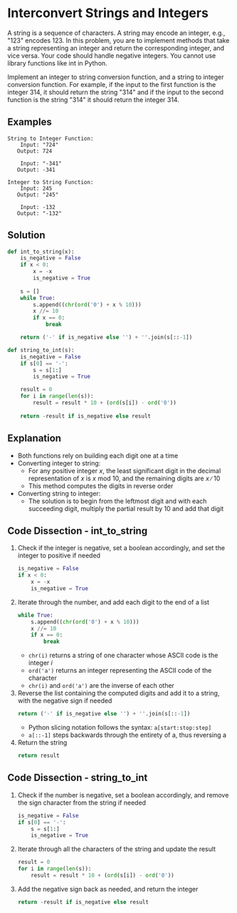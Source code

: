 # Interconvert Strings and Integers
A string is a sequence of characters. A string may encode an integer, e.g., "123" encodes 123. In this problem, you are to implement methods that take a string representing an integer and return the corresponding integer, and vice versa. Your code should handle negative integers. You cannot use library functions like int in Python.  
  
Implement an integer to string conversion function, and a string to integer conversion function. For example, if the input to the first function is the integer 314, it should return the string "314" and if the input to the second function is the string "314" it should return the integer 314.  
  
## Examples
```
String to Integer Function:
    Input: "724"
   Output: 724

    Input: "-341"
   Output: -341

Integer to String Function:
    Input: 245
   Output: "245"

    Input: -132
   Output: "-132"
```
  
## Solution
```python
def int_to_string(x):
    is_negative = False
    if x < 0:
        x = -x
        is_negative = True
    
    s = []
    while True:
        s.append((chr(ord('0') + x % 10)))
        x //= 10
        if x == 0:
            break

    return ('-' if is_negative else '') + ''.join(s[::-1])

def string_to_int(s):
    is_negative = False
    if s[0] == '-':
        s = s[1:]
        is_negative = True

    result = 0
    for i in range(len(s)):
        result = result * 10 + (ord(s[i]) - ord('0'))
        
    return -result if is_negative else result
```
  
## Explanation
* Both functions rely on building each digit one at a time
* Converting integer to string:
    * For any positive integer _x_, the least significant digit in the decimal representation of _x_ is _x_ mod 10, and the remaining digits are _x_ &#8725; 10
    * This method computes the digits in reverse order
* Converting string to integer:
    * The solution is to begin from the leftmost digit and with each succeeding digit, multiply the partial result by 10 and add that digit
  
## Code Dissection - int_to_string
1. Check if the integer is negative, set a boolean accordingly, and set the integer to positive if needed
    ```python
    is_negative = False
    if x < 0:
        x = -x
        is_negative = True
    ```
2. Iterate through the number, and add each digit to the end of a list
    ```python
    while True:
        s.append((chr(ord('0') + x % 10)))
        x //= 10
        if x == 0:
            break
    ```
    * ```chr(i)``` returns a string of one character whose ASCII code is the integer _i_
    * ```ord('a')``` returns an integer representing the ASCII code of the character
    * ```chr(i)``` and ```ord('a')``` are the inverse of each other
3. Reverse the list containing the computed digits and add it to a string, with the negative sign if needed
    ```python
    return ('-' if is_negative else '') + ''.join(s[::-1])
    ```
    * Python slicing notation follows the syntax: ```a[start:stop:step]```
    * ```a[::-1]``` steps backwards through the entirety of a, thus reversing a
4. Return the string
    ```python
    return result
    ```

## Code Dissection - string_to_int
1. Check if the number is negative, set a boolean accordingly, and remove the sign character from the string if needed
    ```python
    is_negative = False
    if s[0] == '-':
        s = s[1:]
        is_negative = True
    ```
2. Iterate through all the characters of the string and update the result
    ```python
    result = 0
    for i in range(len(s)):
        result = result * 10 + (ord(s[i]) - ord('0'))
    ```
3. Add the negative sign back as needed, and return the integer
    ```python
    return -result if is_negative else result
    ```